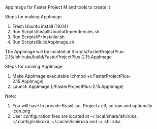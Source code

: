 AppImage for Faster Project M and tools to create it

Steps for making AppImage
1) Fresh Ubuntu install (18.04)
3) Run Scripts/InstallUbuntuDependencies.sh
4) Run Scripts/P+Installer.sh
5) Run Scripts/BuildAppImage.sh

The AppImage will be located at Scripts/FasterProjectPlus-2.15/Ishiiruka/build/FasterProjectPlus-2.15.AppImage

Steps for running AppImage
1) Make AppImage executable (chmod +x FasterProjectPlus-2.15.AppImage)
2) Launch AppImage (./FasterProjectPlus-2.15.AppImage)

Note:
1) You will have to provide Brawl.iso, Project+.elf, sd.raw and optionally icon.png
2) User configuration files are located at ~/.local/share/ishiiruka, ~/.config/ishiiruka, ~/.cache/ishiiruka and ~/.ishiiruka